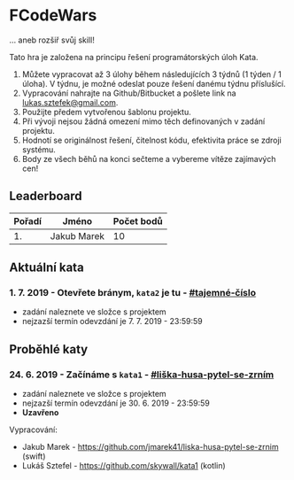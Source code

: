 # FCodeWars
… aneb rozšiř svůj skill!

Tato hra je založena na principu řešení programátorských úloh Kata. 

1. Můžete vypracovat až 3 úlohy během následujících 3 týdnů (1 týden / 1 úloha). V týdnu, je možné odeslat pouze řešení danému týdnu příslušící.
2. Vypracování nahrajte na Github/Bitbucket a pošlete link na lukas.sztefek@gmail.com.
3. Použijte předem vytvořenou šablonu projektu.
4. Při vývoji nejsou žádná omezení mimo těch definovaných v zadání projektu.
5. Hodnotí se originálnost řešení, čitelnost kódu, efektivita práce se zdroji systému.
6. Body ze všech běhů na konci sečteme a vybereme vítěze zajímavých cen!

## Leaderboard

| Pořadí |     Jméno    | Počet bodů |
| ------ | ------------ | ---------- |
| 1.     | Jakub Marek  |         10 |

## Aktuální kata

### 1. 7. 2019 - Otevřete bránym, `kata2` je tu - [#tajemné-číslo](https://github.com/skywall/FCodeWars/tree/master/kata2)
- zadání naleznete ve složce s projektem
- nejzazší termín odevzdání je 7. 7. 2019 - 23:59:59

## Proběhlé katy

### 24. 6. 2019 - Začínáme s `kata1` - [#liška-husa-pytel-se-zrním](https://github.com/skywall/FCodeWars/tree/master/kata1)
- zadání naleznete ve složce s projektem
- nejzazší termín odevzdání je 30. 6. 2019 - 23:59:59
- **Uzavřeno**

Vypracování:
- Jakub Marek - https://github.com/jmarek41/liska-husa-pytel-se-zrnim (swift)
- Lukáš Sztefel - https://github.com/skywall/kata1 (kotlin)
